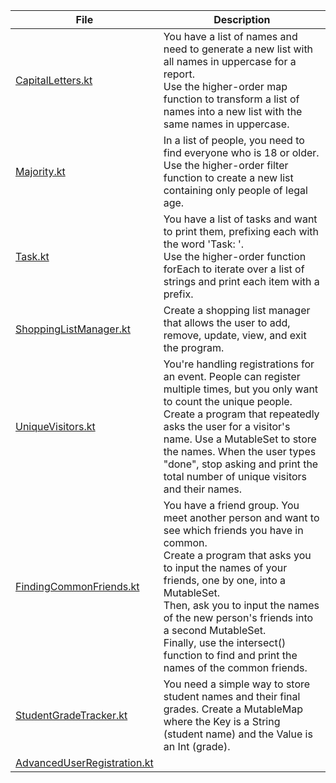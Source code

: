 | File                                                       | Description                                                                                                                                                                                                                                                                                                                                                                                                                                                                                     |
|------------------------------------------------------------|-------------------------------------------------------------------------------------------------------------------------------------------------------------------------------------------------------------------------------------------------------------------------------------------------------------------------------------------------------------------------------------------------------------------------------------------------------------------------------------------------|
| [CapitalLetters.kt](CapitalLetters.kt)                     | You have a list of names and need to generate a new list with all names in uppercase for a report. <br/>Use the higher-order map function to transform a list of names into a new list with the same names in uppercase.                                                                                                                                                                                                                                                                        |
| [Majority.kt](Majority.kt)                                 | In a list of people, you need to find everyone who is 18 or older. <br/>Use the higher-order filter function to create a new list containing only people of legal age.                                                                                                                                                                                                                                                                                                                          |
| [Task.kt](Task.kt)                                         | You have a list of tasks and want to print them, prefixing each with the word 'Task: '. <br/>Use the higher-order function forEach to iterate over a list of strings and print each item with a prefix.                                                                                                                                                                                                                                                                                         |
| [ShoppingListManager.kt](ShoppingListManager.kt)           | Create a shopping list manager that allows the user to add, remove, update, view, and exit the program.                                                                                                                                                                                                                                                                                                                                                                                         |
| [UniqueVisitors.kt](UniqueVisitors.kt)                     | You're handling registrations for an event. People can register multiple times, but you only want to count the unique people. <br/>Create a program that repeatedly asks the user for a visitor's name. Use a MutableSet to store the names. When the user types "done", stop asking and print the total number of unique visitors and their names.                                                                                                                                             |
| [FindingCommonFriends.kt](FindingCommonFriends.kt)         | You have a friend group. You meet another person and want to see which friends you have in common. <br/>Create a program that asks you to input the names of your friends, one by one, into a MutableSet. <br/>Then, ask you to input the names of the new person's friends into a second MutableSet. <br/>Finally, use the intersect() function to find and print the names of the common friends.                                                                                             |
| [StudentGradeTracker.kt](StudentGradeTracker.kt)           | You need a simple way to store student names and their final grades. Create a MutableMap where the Key is a String (student name) and the Value is an Int (grade).                                                                                                                                                                                                                                                                                                                              |
| [AdvancedUserRegistration.kt](AdvancedUserRegistration.kt) |                                                                                                                                                                                                                                                                                                                                                                                                                                                                                                 |
